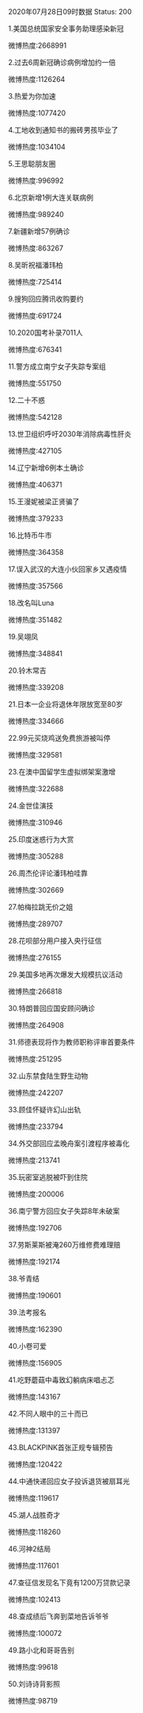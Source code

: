 2020年07月28日09时数据
Status: 200

1.美国总统国家安全事务助理感染新冠

微博热度:2668991

2.过去6周新冠确诊病例增加约一倍

微博热度:1126264

3.热爱为你加速

微博热度:1077420

4.工地收到通知书的搬砖男孩毕业了

微博热度:1034104

5.王思聪朋友圈

微博热度:996992

6.北京新增1例大连关联病例

微博热度:989240

7.新疆新增57例确诊

微博热度:863267

8.吴昕祝福潘玮柏

微博热度:725414

9.搜狗回应腾讯收购要约

微博热度:691724

10.2020国考补录7011人

微博热度:676341

11.警方成立南宁女子失踪专案组

微博热度:551750

12.二十不惑

微博热度:542128

13.世卫组织呼吁2030年消除病毒性肝炎

微博热度:427105

14.辽宁新增6例本土确诊

微博热度:406371

15.王漫妮被梁正贤骗了

微博热度:379233

16.比特币牛市

微博热度:364358

17.误入武汉的大连小伙回家乡又遇疫情

微博热度:357566

18.改名叫Luna

微博热度:351482

19.吴翊凤

微博热度:348841

20.铃木常吉

微博热度:339208

21.日本一企业将退休年限放宽至80岁

微博热度:334666

22.99元买烧鸡送免费旅游被叫停

微博热度:329581

23.在澳中国留学生虚拟绑架案激增

微博热度:322688

24.金世佳演技

微博热度:310946

25.印度迷惑行为大赏

微博热度:305288

26.周杰伦评论潘玮柏哇靠

微博热度:302669

27.帕梅拉跳无价之姐

微博热度:289707

28.花呗部分用户接入央行征信

微博热度:276155

29.美国多地再次爆发大规模抗议活动

微博热度:266818

30.特朗普回应国安顾问确诊

微博热度:264908

31.师德表现将作为教师职称评审首要条件

微博热度:251295

32.山东禁食陆生野生动物

微博热度:242207

33.顾佳怀疑许幻山出轨

微博热度:233794

34.外交部回应孟晚舟案引渡程序被毒化

微博热度:213741

35.玩密室逃脱被吓到住院

微博热度:200006

36.南宁警方回应女子失踪8年未破案

微博热度:192706

37.劳斯莱斯被淹260万维修费难理赔

微博热度:192174

38.爷青结

微博热度:190601

39.法考报名

微博热度:162390

40.小卷可爱

微博热度:156905

41.吃野蘑菇中毒致幻躺病床唱忐忑

微博热度:143167

42.不同人眼中的三十而已

微博热度:131397

43.BLACKPINK首张正规专辑预告

微博热度:120422

44.中通快递回应女子投诉退货被扇耳光

微博热度:119617

45.湖人战胜奇才

微博热度:118260

46.河神2结局

微博热度:117601

47.查征信发现名下竟有1200万贷款记录

微博热度:102413

48.查成绩后飞奔到菜地告诉爷爷

微博热度:100072

49.路小北和哥哥告别

微博热度:99618

50.刘诗诗背影照

微博热度:98719

